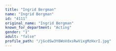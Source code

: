 ```yaml
---
title: "Ingrid Bergman"
name: "Ingrid Bergman"
id: "4111"
original_name: "Ingrid Bergman"
known_for_department: "Acting"
gender: "1"
adult: "false"
profile_path: "/jGcdSw3Y8WoVdxsRwVixgMzHxrI.jpg"
---
```

